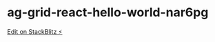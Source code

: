 # ag-grid-react-hello-world-nar6pg

[Edit on StackBlitz ⚡️](https://stackblitz.com/edit/ag-grid-react-hello-world-nar6pg)